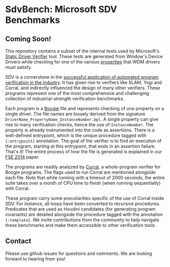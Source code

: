 # SdvBench: Microsoft SDV Benchmarks

## Coming Soon!

This repository contains a subset of the internal tests used by Microsoft's [Static Driver Verifier](https://docs.microsoft.com/en-us/windows-hardware/drivers/devtest/static-driver-verifier) tool. These tests are generated from Window's Device Drivers while checking for one of the various [properties](https://msdn.microsoft.com/en-us/library/windows/hardware/ff551714) that WDM drivers must satisfy. 

SDV is a cornerstone in the [successful application of automated program verification in the industry](http://dl.acm.org/citation.cfm?id=1965743). It has given rise to verifiers like SLAM, Yogi and Corral, and indirectly influenced the design of many other verifiers. These programs represent one of the most comprehensive and challenging collection of industrial-strength verification benchmarks. 

Each program is a [Boogie](https://github.com/boogie-org/boogie) file and represents checking of one property on a single driver. The file names are loosely derived from the signature `DriverName_PropertyName_InstanceNumber.bpl`. A single property can give rise to many verification checks, hence the use of `InstanceNumber`. The property is already instrumented into the code as assertions. There is a well-defined entrypoint, which is the unique procedure tagged with `{:entrypoint}` annotation. The goal of the verifier is to find an execution of the program, starting at this entrypoint, that ends in an assertion failure. That's it! The entire process of how the file is generated is explained in our [FSE 2014](https://www.microsoft.com/en-us/research/publication/powering-the-static-driver-verifier-using-corral/) paper. 

The programs are readily analyzed by [Corral](https://www.microsoft.com/en-us/research/project/q-program-verifier/), a whole-program verifier for Boogie programs. The flags used to run Corral are mentioned alongside each file. Note that while running with a timeout of 2000 seconds, the entire suite takes over a month of CPU time to finish (when running sequentially) with Corral. 

These program carry some preculiarities specific of the use of Corral inside SDV. For instance, all loops have been converted to recursive procedures. Predicates that are used as Houdini candidates (for generating program invariants) are detailed alongside the procedure tagged with the annotation `{:template}`. We invite contributions from the community to help navigate these benchmarks and make them accessible to other verification tools.

## Contact

Please use github issues for questions and comments. We are looking forward to hearing from you!
